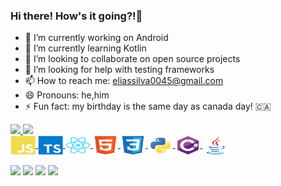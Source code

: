 ### Hi there! How's it going?!👋

- 🔨 I’m currently working on Android
- 🚧 I’m currently learning Kotlin
- 👯 I’m looking to collaborate on open source projects
- 🤔 I’m looking for help with testing frameworks
- 📫 How to reach me: eliassilva0045@gmail.com
- 😄 Pronouns: he,him
- ⚡ Fun fact: my birthday is the same day as canada day! :canada:

 <div>
  <a href="https://github.com/eliasssantana">
  <img height="180em" src="https://github-readme-stats.vercel.app/api?username=eliasssantana&show_icons=true&theme=dark&include_all_commits=true&count_private=true"/>
  <img height="180em" src="https://github-readme-stats.vercel.app/api/top-langs/?username=eliasssantana&layout=compact&langs_count=7&theme=dark"/>
</div>
<div style="display: inline_block">
  <img align="center" alt="Js" height="30" width="40" src="https://raw.githubusercontent.com/devicons/devicon/master/icons/javascript/javascript-plain.svg">
  <img align="center" alt="Ts" height="30" width="40" src="https://raw.githubusercontent.com/devicons/devicon/master/icons/typescript/typescript-plain.svg">
  <img align="center" alt="React" height="30" width="40" src="https://raw.githubusercontent.com/devicons/devicon/master/icons/react/react-original.svg">
  <img align="center" alt="HTML" height="30" width="40" src="https://raw.githubusercontent.com/devicons/devicon/master/icons/html5/html5-original.svg">
  <img align="center" alt="CSS" height="30" width="40" src="https://raw.githubusercontent.com/devicons/devicon/master/icons/css3/css3-original.svg">
  <img align="center" alt="Python" height="30" width="40" src="https://raw.githubusercontent.com/devicons/devicon/master/icons/python/python-original.svg">
  <img align="center" alt="Csharp" height="30" width="40" src="https://raw.githubusercontent.com/devicons/devicon/master/icons/csharp/csharp-original.svg">
  <img align="center" alt="Java" height="30" width="40" src= "https://raw.githubusercontent.com/devicons/devicon/master/icons/java/java-original.svg">
</div>
<br>
<div> 
  <a href="https://instagram.com/#" style="diplay: block" target="_blank"><img src="https://img.shields.io/badge/-Instagram-%23E4405F?style=for-the-badge&logo=instagram&logoColor=white" target="_blank"></a>
  <a href="#" 6 target="_blank"><img src="https://img.shields.io/badge/Discord-7289DA?style=for-the-badge&logo=discord&logoColor=white" target="_blank"></a> 
  <a href = "mailto:eliassilva0045@gmail.com"><img src="https://img.shields.io/badge/-Gmail-%23333?style=for-the-badge&logo=gmail&logoColor=white" target="_blank"></a>
  <a href="https://www.linkedin.com/in/elias-santana-225310208" target="_blank"><img src="https://img.shields.io/badge/-LinkedIn-%230077B5?style=for-the-badge&logo=linkedin&logoColor=white" target="_blank"></a> 
<!--   ![Snake animation](https://github.com/eliasssantana/eliasssantana/blob/output/github-contribution-grid-snake.svg) -->
</div>
